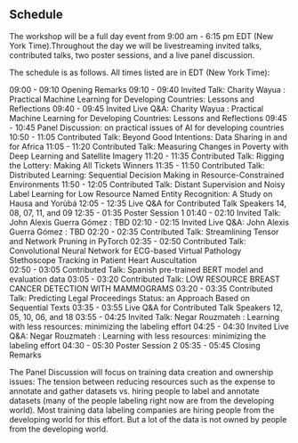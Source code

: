 

## Schedule

The workshop will be a full day event from 9:00 am - 6:15 pm EDT (New York Time).Throughout the day we will be livestreaming invited talks, contributed talks, two poster sessions, and a live panel discussion.

The schedule is as follows. All times listed are in EDT (New York Time):

09:00 - 09:10 Opening Remarks
09:10 - 09:40 Invited Talk: Charity Wayua : Practical Machine Learning for Developing Countries: Lessons and Reflections
09:40 - 09:45 Invited Live Q&A: Charity Wayua : Practical Machine Learning for Developing Countries: Lessons and Reflections
09:45 - 10:45 Panel Discussion: on practical issues of AI for developing countries
10:50 - 11:05 Contributed Talk: Beyond Good Intentions: Data Sharing in and for Africa
11:05 - 11:20 Contributed Talk: Measuring Changes in Poverty with Deep Learning and  Satellite Imagery
11:20 - 11:35 Contributed Talk: Rigging the Lottery: Making All Tickets Winners
11:35 - 11:50 Contributed Talk: Distributed Learning: Sequential Decision Making in Resource-Constrained Environments
11:50 - 12:05 Contributed Talk: Distant Supervision and Noisy Label Learning for Low Resource Named Entity Recognition: A Study on Hausa and Yorùbá
12:05 - 12:35 Live Q&A for Contributed Talk Speakers 14, 08, 07, 11, and 09
12:35 - 01:35 Poster Session 1
01:40 - 02:10 Invited Talk: John Alexis Guerra Gómez : TBD
02:10 - 02:15 Invited Live Q&A: John Alexis Guerra Gómez : TBD
02:20 - 02:35 Contributed Talk: Streamlining Tensor and Network Pruning in PyTorch
02:35 - 02:50 Contributed Talk: Convolutional Neural Network for ECG-based Virtual Pathology Stethoscope Tracking in Patient Heart Auscultation   
02:50 - 03:05 Contributed Talk: Spanish pre-trained BERT model and evaluation data
03:05 - 03:20 Contributed Talk: LOW RESOURCE BREAST CANCER DETECTION WITH MAMMOGRAMS
03:20 - 03:35 Contributed Talk: Predicting Legal Proceedings Status: an Approach Based on Sequential Texts
03:35 - 03:55 Live Q&A for Contributed Talk Speakers 12, 05, 10, 06, and 18
03:55 - 04:25 Invited Talk: Negar Rouzmateh : Learning with less resources: minimizing the labeling effort
04:25 - 04:30 Invited Live Q&A: Negar Rouzmateh : Learning with less resources: minimizing the labeling effort
04:30 - 05:30 Poster Session 2
05:35 - 05:45 Closing Remarks

The Panel Discussion will focus on training data creation and ownership issues: The tension between reducing resources such as the expense to annotate and gather datasets vs. hiring people to label and annotate datasets (many of the people labeling right now are from the developing world). Most training data labeling companies are hiring people from the developing world for this effort. But a lot of the data is not owned by people from the developing world.